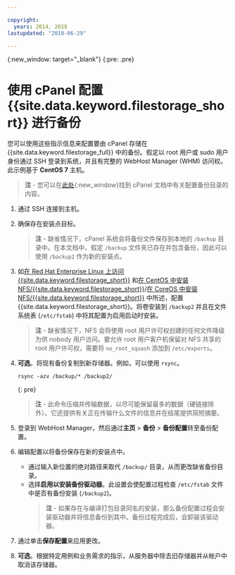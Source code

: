 ```yaml
---

copyright:
  years: 2014, 2018
lastupdated: "2018-06-29"

---
```

{:new_window: target="_blank"}
{:pre: .pre}
 
# 使用 cPanel 配置 {{site.data.keyword.filestorage_short}} 进行备份

您可以使用这些指示信息来配置要由 cPanel 存储在 {{site.data.keyword.filestorage_full}} 中的备份。假定以 root 用户或 sudo 用户身份通过 SSH 登录到系统，并且有完整的 WebHost Manager (WHM) 访问权。此示例基于 **CentOS 7** 主机。

>**注** - 您可以在[此处](https://docs.cpanel.net/display/68Docs/Backup+Configuration#BackupConfiguration-ConfigureBackupDirectory){:new_window}找到 cPanel 文档中有关配置备份目录的内容。

1. 通过 SSH 连接到主机。

2. 确保存在安装点目标。<br />
   >**注** - 缺省情况下，cPanel 系统会将备份文件保存到本地的 `/backup` 目录中。在本文档中，假定 `/backup` 文件夹已存在并包含备份，因此可以使用 `/backup2` 作为新的安装点。
   
3. 如[在 Red Hat Enterprise Linux 上访问 {{site.data.keyword.filestorage_short}}](accessing-file-storage-linux.html) 和[在 CentOS 中安装 NFS/{{site.data.keyword.filestorage_short}}](mounting-nsf-file-storage.html)/[在 CoreOS 中安装 NFS/{{site.data.keyword.filestorage_short}}](mounting-storage-coreos.html) 中所述，配置 {{site.data.keyword.filestorage_short}}。将卷安装到 `/backup2` 并且在文件系统表 (`/etc/fstab`) 中将其配置为启用启动时安装。<br />
   >**注** - 缺省情况下，NFS 会将使用 root 用户许可权创建的任何文件降级为供 nobody 用户访问。要允许 root 用户客户机保留对 NFS 共享的 root 用户许可权，需要将 `no_root_squash` 添加到 `/etc/exports`。 

4. **可选**。将现有备份复制到新存储器。例如，可以使用 `rsync`。
   ```
   rsync -azv /backup/* /backup2/
   ```
   {: pre}
    
    >**注** - 此命令压缩并传输数据，以尽可能保留最多的数据（硬链接除外）。它还提供有关正在传输什么文件的信息并在结尾提供简短摘要。
    
5. 登录到 WebHost Manager，然后通过**主页** > **备份** > **备份配置**转至备份配置。

6. 编辑配置以将备份保存在新的安装点中。 
    - 通过输入新位置的绝对路径来取代 `/backup/` 目录，从而更改缺省备份目录。 
    - 选择**启用以安装备份驱动器**。此设置会使配置过程检查 `/etc/fstab` 文件中是否有备份安装 (`/backup2`)。<br /> 
      >**注** - 如果存在与编译打包目录同名的安装，那么备份配置过程会安装驱动器并将信息备份到其中。备份过程完成后，会卸装该驱动器。 

7. 通过单击**保存配置**来应用更改。

8. **可选**。根据特定用例和业务需求的指示，从服务器中除去旧存储器并从帐户中取消该存储器。
